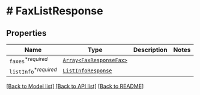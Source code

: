 # # FaxListResponse



## Properties

Name | Type | Description | Notes
------------ | ------------- | ------------- | -------------
| `faxes`<sup>*_required_</sup> | [```Array<FaxResponseFax>```](FaxResponseFax.md) |    |  |
| `listInfo`<sup>*_required_</sup> | [```ListInfoResponse```](ListInfoResponse.md) |    |  |

[[Back to Model list]](../../README.md#models) [[Back to API list]](../../README.md#endpoints) [[Back to README]](../../README.md)
